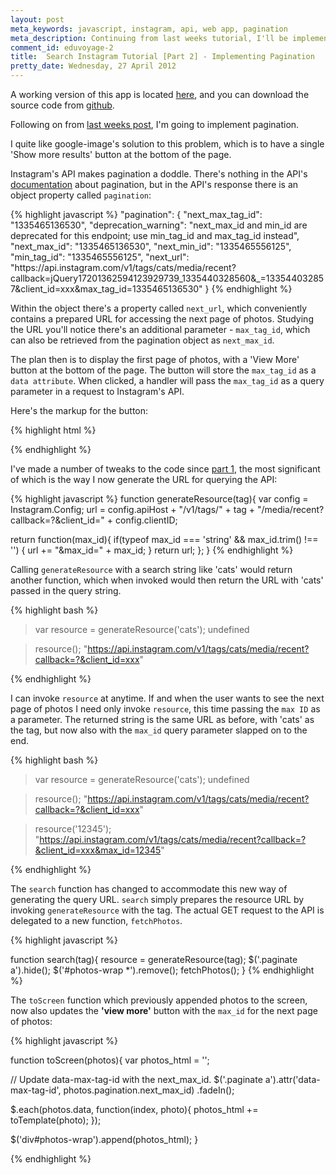 ```yaml
---
layout: post
meta_keywords: javascript, instagram, api, web app, pagination
meta_description: Continuing from last weeks tutorial, I'll be implementing pagination.
comment_id: eduvoyage-2
title:  Search Instagram Tutorial [Part 2] - Implementing Pagination
pretty_date: Wednesday, 27 April 2012
---
```


A working version of this app is located [here](http://grammy.eduvoyage.com), and you can download the source code from [github](https://github.com/osahyoun/instagram-search/zipball/v0.2).

Following on from [last weeks post](http://eduvoyage.com/instagram-search-app.html), I'm going to implement pagination.

I quite like google-image's solution to this problem, which is to have a single 'Show more results' button at the bottom of the page.

Instagram's API makes pagination a doddle. There's nothing in the API's [documentation](http://instagr.am/developer/endpoints/tags/) about pagination, but in the API's response there is an object property called `pagination`:

{% highlight javascript %}
"pagination": {
    "next_max_tag_id": "1335465136530",
    "deprecation_warning": "next_max_id and min_id are deprecated for this endpoint; use min_tag_id and max_tag_id instead",
    "next_max_id": "1335465136530",
    "next_min_id": "1335465556125",
    "min_tag_id": "1335465556125",
    "next_url": "https:\/\/api.instagram.com\/v1\/tags\/cats\/media\/recent?callback=jQuery17201362594123929739_1335440328560&_=133544032857&client_id=xxx&max_tag_id=1335465136530"
}
{% endhighlight %}

Within the object there's a property called `next_url`, which conveniently contains a prepared URL for accessing the next page of photos. Studying the URL you'll notice there's an additional parameter - `max_tag_id`, which can also be retrieved from the pagination object as `next_max_id`.

The plan then is to display the first page of photos, with a 'View More' button at the bottom of the page. The button will store the `max_tag_id` as a `data attribute`. When clicked, a handler will pass the `max_tag_id` as a query parameter in a request to Instagram's API.

Here's the markup for the button:

{% highlight html %}
<!-- index.html -->
<div class='paginate'>
  <a class='button'  style='display:none;' data-max-tag-id='' href='#'>View More...</a>
</div>
{% endhighlight %}

I've made a number of tweaks to the code since [part 1](http://eduvoyage.com/instagram-search-app.html), the most significant of which is the way I now generate the URL for querying the API:


{% highlight javascript %}
function generateResource(tag){
  var config = Instagram.Config;
  url = config.apiHost + "/v1/tags/" + tag + "/media/recent?callback=?&client_id=" + config.clientID;

  return function(max_id){
    if(typeof max_id === 'string' && max_id.trim() !== '') {
      url += "&max_id=" + max_id;
    }
    return url;
  };
}
{% endhighlight %}

Calling `generateResource` with a search string like 'cats' would return another function, which when invoked would then return the URL with 'cats' passed in the query string.

{% highlight bash %}
> var resource = generateResource('cats');
  undefined

> resource();
  "https://api.instagram.com/v1/tags/cats/media/recent?callback=?&client_id=xxx"

{% endhighlight %}

I can invoke `resource` at anytime. If and when the user wants to see the next page of photos I need only invoke `resource`, this time passing the `max ID` as a parameter. The returned string is the same URL as before, with 'cats' as the tag, but now also with the `max_id` query parameter slapped on to the end.

{% highlight bash %}
> var resource = generateResource('cats');
  undefined

> resource();
  "https://api.instagram.com/v1/tags/cats/media/recent?callback=?&client_id=xxx"

> resource('12345');
  "https://api.instagram.com/v1/tags/cats/media/recent?callback=?&client_id=xxx&max_id=12345"

{% endhighlight %}

The `search` function has changed to accommodate this new way of generating the query URL. `search` simply prepares the resource URL by invoking `generateResource` with the tag. The actual GET request to the API is delegated to a new function, `fetchPhotos`.

{% highlight javascript %}

function search(tag){
  resource = generateResource(tag);
  $('.paginate a').hide();
  $('#photos-wrap *').remove();
  fetchPhotos();
}
{% endhighlight %}

The `toScreen` function which previously appended photos to the screen, now also updates the **'view more'** button with the `max_id` for the next page of photos:

{% highlight javascript %}

function toScreen(photos){
  var photos_html = '';

  // Update data-max-tag-id with the next_max_id.
  $('.paginate a').attr('data-max-tag-id', photos.pagination.next_max_id)
                  .fadeIn();

  $.each(photos.data, function(index, photo){
    photos_html += toTemplate(photo);
  });

  $('div#photos-wrap').append(photos_html);
}

{% endhighlight %}

